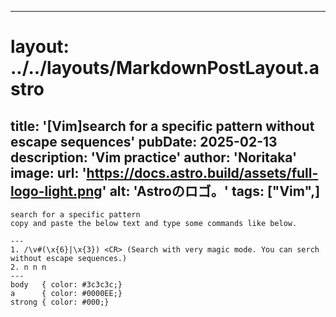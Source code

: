 
---
# layout: ../../layouts/MarkdownPostLayout.astro
title: '[Vim]search for a specific pattern without escape sequences'
pubDate: 2025-02-13
description: 'Vim practice'
author: 'Noritaka'
image:
    url: 'https://docs.astro.build/assets/full-logo-light.png'
    alt: 'Astroのロゴ。'
tags: ["Vim",]
---


```
search for a specific pattern
copy and paste the below text and type some commands like below.

---
1. /\v#(\x{6}|\x{3}) <CR> (Search with very magic mode. You can serch without escape sequences.)
2. n n n
---
body   { color: #3c3c3c;}
a      { color: #0000EE;}
strong { color: #000;}

```

